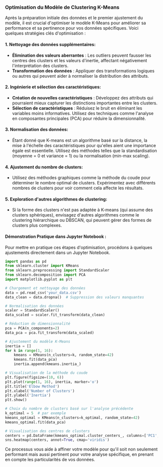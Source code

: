 
### Optimisation du Modèle de Clustering K-Means

Après la préparation initiale des données et le premier ajustement du modèle, il est crucial d'optimiser le modèle K-Means pour améliorer sa performance et sa pertinence pour vos données spécifiques. Voici quelques stratégies clés d'optimisation :

#### 1. **Nettoyage des données supplémentaires**:
   - **Élimination des valeurs aberrantes** : Les outliers peuvent fausser les centres des clusters et les valeurs d'inertie, affectant négativement l'interprétation des clusters.
   - **Transformation des données** : Appliquer des transformations logiques ou autres qui peuvent aider à normaliser la distribution des attributs.

#### 2. **Ingénierie et sélection des caractéristiques**:
   - **Création de nouvelles caractéristiques** : Développez des attributs qui pourraient mieux capturer les distinctions importantes entre les clusters.
   - **Sélection de caractéristiques** : Réduisez le bruit en éliminant les variables moins informatives. Utilisez des techniques comme l'analyse en composantes principales (PCA) pour réduire la dimensionnalité.

#### 3. **Normalisation des données**:
   - Étant donné que K-means est un algorithme basé sur la distance, la mise à l'échelle des caractéristiques pour qu'elles aient une importance égale est essentielle. Utilisez des méthodes telles que la standardisation (moyenne = 0 et variance = 1) ou la normalisation (min-max scaling).

#### 4. **Ajustement du nombre de clusters**:
   - Utilisez des méthodes graphiques comme la méthode du coude pour déterminer le nombre optimal de clusters. Expérimentez avec différents nombres de clusters pour voir comment cela affecte les résultats.

#### 5. **Exploration d'autres algorithmes de clustering**:
   - Si la forme des clusters n'est pas adaptée à K-means (qui assume des clusters sphériques), envisagez d'autres algorithmes comme le clustering hiérarchique ou DBSCAN, qui peuvent gérer des formes de clusters plus complexes.

#### Démonstration Pratique dans Jupyter Notebook :
Pour mettre en pratique ces étapes d'optimisation, procédons à quelques ajustements directement dans un Jupyter Notebook.

```python
import pandas as pd
from sklearn.cluster import KMeans
from sklearn.preprocessing import StandardScaler
from sklearn.decomposition import PCA
import matplotlib.pyplot as plt

# Chargement et nettoyage des données
data = pd.read_csv('your_data.csv')
data_clean = data.dropna()  # Suppression des valeurs manquantes

# Normalisation des données
scaler = StandardScaler()
data_scaled = scaler.fit_transform(data_clean)

# Réduction de dimensionnalité
pca = PCA(n_components=2)
data_pca = pca.fit_transform(data_scaled)

# Ajustement du modèle K-Means
inertia = []
for k in range(1, 16):
    kmeans = KMeans(n_clusters=k, random_state=42)
    kmeans.fit(data_pca)
    inertia.append(kmeans.inertia_)

# Visualisation de la méthode du coude
plt.figure(figsize=(10, 6))
plt.plot(range(1, 16), inertia, marker='o')
plt.title('Elbow Method')
plt.xlabel('Number of Clusters')
plt.ylabel('Inertia')
plt.show()

# Choix du nombre de clusters basé sur l'analyse précédente
k_optimal = 5  # par exemple
kmeans_optimal = KMeans(n_clusters=k_optimal, random_state=42)
kmeans_optimal.fit(data_pca)

# Visualisation des centres de clusters
centers = pd.DataFrame(kmeans_optimal.cluster_centers_, columns=['PC1', 'PC2'])
sns.heatmap(centers, annot=True, cmap='viridis')
```

Ce processus vous aide à affiner votre modèle pour qu'il soit non seulement performant mais aussi pertinent pour votre analyse spécifique, en prenant en compte les particularités de vos données.
